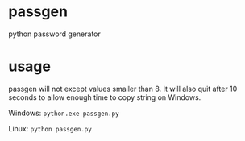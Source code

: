 # passgen
python password generator

# usage
passgen will not except values smaller than 8. It will also quit after 10 seconds to allow enough time to copy string on Windows.

Windows: ```python.exe passgen.py```

Linux: ```python passgen.py```
